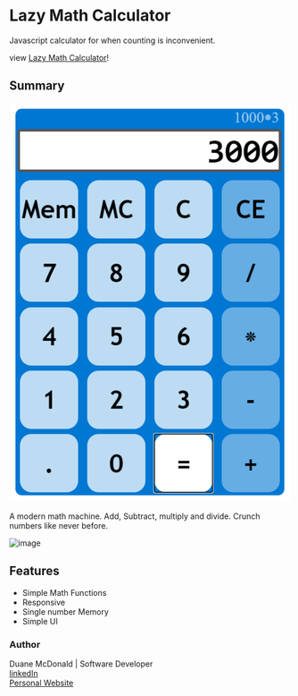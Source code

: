 # Lazy Math Calculator

Javascript calculator for when counting is inconvenient.

view <a href="https://duanemcd.github.io/calculator/"> Lazy Math Calculator</a>!

## Summary
![screenshot](calculator.png)

A modern math machine. Add, Subtract, multiply and divide. Crunch numbers like never before.

![image](https://user-images.githubusercontent.com/77417381/111654018-bf7c0e80-87de-11eb-8bf4-6f250212a26f.png)

## Features

<ul>
  <li>Simple Math Functions</li>
  <li>Responsive</li>
  <li>Single number Memory</li>
  <li>Simple UI</li>
</ul>

### Author

Duane McDonald | Software Developer <br />
<a href="https://www.linkedin.com/in/duane-mcdonald-48a90136">linkedIn</a> <br />
<a href="https://www.DuaneMcDonald.com">Personal Website</a> <br />
